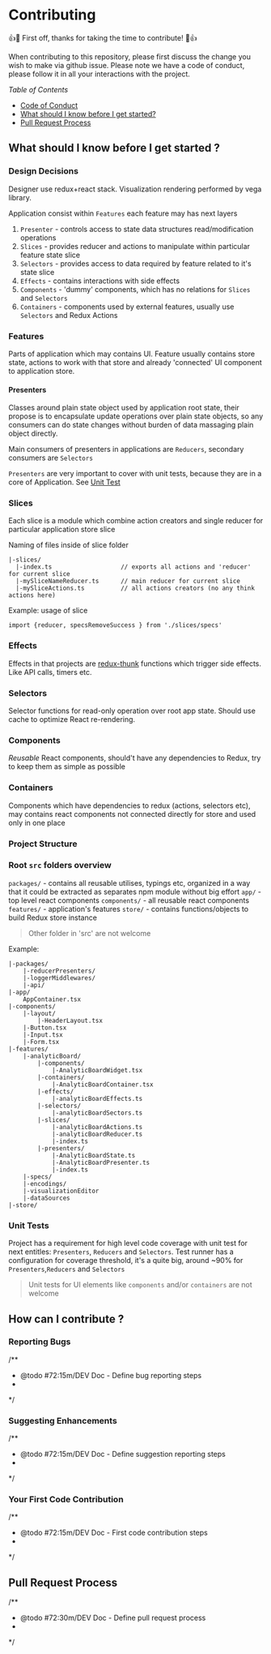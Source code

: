 # Contributing

👍🎉 First off, thanks for taking the time to contribute! 🎉👍

When contributing to this repository, please first discuss the change you wish to make via github issue.
Please note we have a code of conduct, please follow it in all your interactions with the project.

*Table of Contents*
* [Code of Conduct](./code-of-conduct.md)
* [What should I know before I get started?](#what-should-i-know-before-i-get-started)
* [Pull Request Process](#pull-request-process)

## What should I know before I get started ?

### Design Decisions

Designer use redux+react stack. Visualization rendering performed by vega library.

Application consist within  `Features` each feature may has next layers

1. `Presenter` - controls access to state data structures read/modification operations
1. `Slices` -  provides reducer and actions to manipulate within particular feature state slice
1. `Selectors` - provides access to data required by feature related to it's state slice
1. `Effects` - contains interactions with side effects
1. `Components` - 'dummy' components, which has no relations for `Slices` and `Selectors`
1. `Containers` - components used by external features, usually use `Selectors` and Redux Actions

### Features

Parts of application which may contains UI. Feature usually contains store state, actions to work with that store and
already 'connected' UI component to application store.


#### Presenters

Classes around plain state object used by application root state, their propose is to encapsulate update operations
over plain state objects, so any consumers can do state changes without burden of data massaging plain object directly.

Main consumers of presenters in applications are `Reducers`, secondary consumers are `Selectors`

 `Presenters`  are very important to cover with unit tests, because they are in a core of Application. See [Unit Test](#unit-tests)

### Slices

Each slice is a module which combine action creators and single reducer for particular application store slice

Naming of files inside of slice folder

```
|-slices/
  |-index.ts                   // exports all actions and 'reducer' for current slice
  |-mySliceNameReducer.ts      // main reducer for current slice
  |-mySliceActions.ts          // all actions creators (no any think actions here)
```

Example: usage of slice
```
import {reducer, specsRemoveSuccess } from './slices/specs'

```
### Effects

Effects in that projects are [redux-thunk](https://github.com/reduxjs/redux-thunk) functions which trigger side effects.
Like API calls, timers etc.

### Selectors

Selector functions for read-only operation over root app state.
Should use cache to optimize React re-rendering.

### Components

*Reusable* React components, should't have any dependencies to Redux, try to keep them as simple as possible

### Containers

Components which have dependencies to redux (actions, selectors etc), may contains react components not connected directly for
store and used only in one place

### Project Structure

### Root `src` folders overview

`packages/` - contains all reusable utilises, typings etc, organized in a way that it could be extracted as separates npm module without big effort
`app/` - top level react components
`components/` - all reusable react components
`features/` - application's features
`store/` - contains functions/objects to build Redux store instance

> Other folder in 'src' are not welcome

Example:

```
|-packages/
    |-reducerPresenters/
    |-loggerMiddlewares/
    |-api/
|-app/
    AppContainer.tsx
|-components/
    |-layout/
        |-HeaderLayout.tsx
    |-Button.tsx
    |-Input.tsx
    |-Form.tsx
|-features/
    |-analyticBoard/
        |-components/
            |-AnalyticBoardWidget.tsx
        |-containers/
            |-AnalyticBoardContainer.tsx
        |-effects/
            |-analyticBoardEffects.ts
        |-selectors/
            |-analyticBoardSectors.ts
        |-slices/
            |-analyticBoardActions.ts
            |-analyticBoardReducer.ts
            |-index.ts
        |-presenters/
            |-AnalyticBoardState.ts
            |-AnalyticBoardPresenter.ts
            |-index.ts
    |-specs/
    |-encodings/
    |-visualizationEditor
    |-dataSources
|-store/
```

### Unit Tests

Project has a requirement for high level code coverage with unit test for next entitles: `Presenters`, `Reducers` and
`Selectors`. Test runner has a configuration for coverage threshold, it's a quite big, around ~90% for `Presenters`,`Reducers` and `Selectors`

> Unit tests for UI elements like `components` and/or `containers` are not welcome


## How can I contribute ?

### Reporting Bugs

/**
 * @todo #72:15m/DEV Doc - Define bug reporting steps
 *
 */

### Suggesting Enhancements

/**
 * @todo #72:15m/DEV Doc - Define suggestion reporting steps
 *
 */

### Your First Code Contribution

/**
 * @todo #72:15m/DEV Doc - First code contribution steps
 *
 */

## Pull Request Process

/**
 * @todo #72:30m/DEV Doc - Define pull request process
 *
 */
